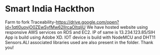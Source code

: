# Smart India Hackthon

Farm to fork Traceability-https://drive.google.com/open?id=1qtI0uoyjO0ZEwSyfMw62IlrcaOItqIjU
We have hosted website using responsive AWS services on RDS and EC2. IP of same is 13.234.123.85/SIH
App is build using Adobe XD.
IOT device is build with NodeMCU and DHT11 Sensors.ALl associated libraries used are also present in the folder.
Thank you!
